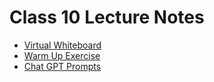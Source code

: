 # Class 10 Lecture Notes

* [Virtual Whiteboard](https://projects.invisionapp.com/freehand/document/IAk6cl2Nq)
* [Warm Up Exercise](https://codefellows.github.io/code-201-guide/curriculum/class-10/warm-up/)
* [Chat GPT Prompts](https://chat.openai.com/share/4d399cd1-6993-444e-a960-4e56b5a17982)

